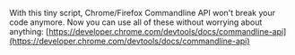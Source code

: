 With this tiny script, Chrome/Firefox Commandline API won't break your code anymore.
Now you can use all of these without worrying about anything:
[https://developer.chrome.com/devtools/docs/commandline-api](https://developer.chrome.com/devtools/docs/commandline-api)